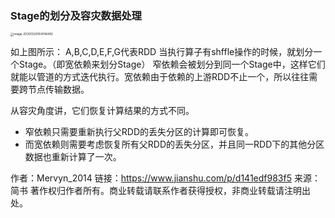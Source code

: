 ### Stage的划分及容灾数据处理

<img src="/Users/song/Library/Application Support/typora-user-images/image-20200320164746492.png" alt="image-20200320164746492" style="zoom: 33%;" />

如上图所示：
 A,B,C,D,E,F,G代表RDD
当执行算子有shffle操作的时候，就划分一个Stage。（即宽依赖来划分Stage）
窄依赖会被划分到同一个Stage中，这样它们就能以管道的方式迭代执行。宽依赖由于依赖的上游RDD不止一个，所以往往需要跨节点传输数据。

从容灾角度讲，它们恢复计算结果的方式不同。

- 窄依赖只需要重新执行父RDD的丢失分区的计算即可恢复。
- 而宽依赖则需要考虑恢复所有父RDD的丢失分区，并且同一RDD下的其他分区数据也重新计算了一次。



作者：Mervyn_2014
链接：https://www.jianshu.com/p/d141edf983f5
来源：简书
著作权归作者所有。商业转载请联系作者获得授权，非商业转载请注明出处。